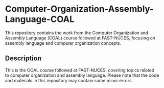 # Computer-Organization-Assembly-Language-COAL

This repository contains the work from the Computer Organization and Assembly Language (COAL) course followed at FAST-NUCES, focusing on assembly language and computer organization concepts.

## Description

This is the COAL course followed at FAST-NUCES, covering topics related to computer organization and assembly language. Please note that the code and materials in this repository may contain some minor errors.
